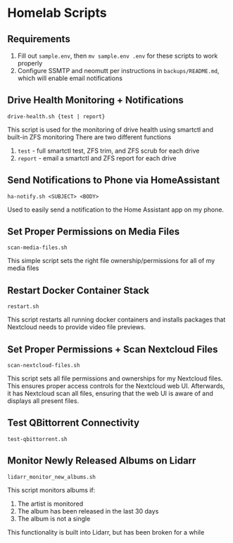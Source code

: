 # Homelab Scripts

## Requirements
1. Fill out `sample.env`, then `mv sample.env .env` for these scripts to work properly
2. Configure SSMTP and neomutt per instructions in `backups/README.md`, which will enable email notifications

## Drive Health Monitoring + Notifications
`drive-health.sh {test | report}`

This script is used for the monitoring of drive health using smartctl and built-in ZFS monitoring
There are two different functions
1. `test` - full smartctl test, ZFS trim, and ZFS scrub for each drive
2. `report` - email a smartctl and ZFS report for each drive

## Send Notifications to Phone via HomeAssistant
`ha-notify.sh <SUBJECT> <BODY>`

Used to easily send a notification to the Home Assistant app on my phone.

## Set Proper Permissions on Media Files
`scan-media-files.sh`

This simple script sets the right file ownership/permissions for all of my media files

## Restart Docker Container Stack
`restart.sh`

This script restarts all running docker containers and installs packages that Nextcloud needs to provide video file previews.

## Set Proper Permissions + Scan Nextcloud Files
`scan-nextcloud-files.sh`

This script sets all file permissions and ownerships for my Nextcloud files. This ensures proper access controls for the Nextcloud web UI. Afterwards, it has Nextcloud scan all files, ensuring that the web UI is aware of and displays all present files.

## Test QBittorrent Connectivity
`test-qbittorrent.sh`

## Monitor Newly Released Albums on Lidarr
`lidarr_monitor_new_albums.sh`

This script monitors albums if:
1. The artist is monitored
2. The album has been released in the last 30 days
3. The album is not a single

This functionality is built into Lidarr, but has been broken for a while
